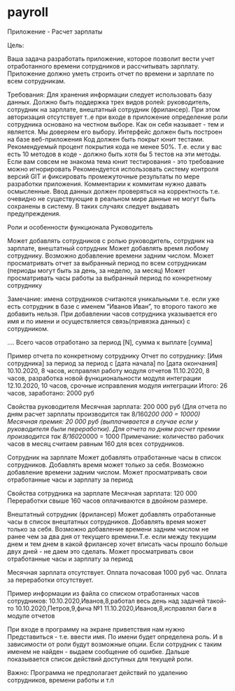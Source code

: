 # payroll
Приложение - Расчет зарплаты 

Цель:

Ваша задача разработать приложение, которое позволит вести учет отработанного времени сотрудников и рассчитывать зарплату. Приложение должно уметь строить отчет по времени и зарплате по всем сотрудникам.

Требования:
Для хранения информации следует использовать базу данных. 
Должно быть поддержка трех видов ролей: руководитель, сотрудник на зарплате, внештатный сотрудник (фрилансер). При этом авторизация отсутствует т..е при входе в приложение определение роли сотрудника основано на честном выборе. Как он себя называет - тем и является. Мы доверяем его выбору.
Интерфейс должен быть построен на базе веб-приложения
Код должен быть покрыт юнит тестами. Рекомендуемый процент покрытия кода не менее 50%. Т.е. если у вас есть 10 методов в коде - должно быть хотя бы 5 тестов на эти методы. Если вам совсем не знакома тема юнит тестирования - это требование можно игнорировать
Рекомендуется использовать систему контроля версий GIT и фиксировать промежуточные результаты по мере разработки приложения. Комментарии к коммитам нужно давать осмысленные.
Ввод данных должен проверяться на корректность т.е. очевидно не существующие в реальном мире данные не могут быть сохранены в систему. В таких случаях следует выдавать предупреждения.

Роли и особенности функционала
Руководитель

Может добавлять сотрудников с ролью руководитель, сотрудник на зарплате, внештатный сотрудник
Может добавлять время любому сотруднику. Возможно добавление времени задним числом.
Может просматривать отчет за выбранный период по всем сотрудникам (периоды могут быть за день, за неделю, за месяц)
Может просматривать часы работы за выбранный период по конкретному сотруднику 

Замечание: имена сотрудников считаются уникальными т.е. если уже есть сотрудник в базе с именем “Иванов Иван”, то второго такого же добавить нельзя. При добавлении часов сотрудника указывается его имя и по имени и осуществляется связь(привязка данных) с сотрудником.

....
Всего часов отработано за период [N], сумма к выплате [сумма]

Пример отчета по конкретному сотруднику
Отчет по сотруднику: [Имя сотрудника] за период за период с [дата начала] по [дата окончания]
10.10.2020, 8 часов, исправлял работу модуля отчетов
11.10.2020, 8 часов, разработка новой функциональности модуля интеграции
12.10.2020, 10 часов, срочные исправления модуля интеграции
Итого: 26 часов, заработано: 2000 руб

Свойства руководителя
Месячная зарплата: 200 000 руб (Для отчета по дням расчет зарплаты производится так  8/160*200 000 = 10000)
Месячная премия: 20 000 руб (выплачивается в случае если у руководителя были переработки). Для отчета по дням расчет премии производится так  8/160*20000 = 1000
Примечание: количество рабочих часов в месяц считаем равным 160 для всех сотрудников.

Сотрудник на зарплате
Может добавлять отработанные часы в список сотрудников. Добавлять время может только за себя. Возможно добавление времени задним числом.
Может просматривать свои отработанные часы и зарплату за период

Свойства сотрудника на зарплате
Месячная зарплата: 120 000
Переработки свыше 160 часов оплачиваются в двойном размере. 

Внештатный сотрудник  (фрилансер)
Может добавлять отработанные часы в список внештатных сотрудников. Добавлять время может только за себя. Возможно добавление времени задним числом не ранее чем за два дня от текущего времени.Т.е. если между текущим днем и тем днем в какой фрилансер хочет вписать часы прошло больше двух дней - не даем это сделать.
Может просматривать свои отработанные часы и зарплату за период

Месячная зарплата отсутствует. Оплата почасовая 1000 руб час. Оплата за переработки отсутствует.


Пример информации из файла со списком отработанных часов сотрудников:
10.10.2020,Иванов,8,работал весь день над задачей такой-то
10.10.2020,Петров,9,фича №1
11.10.2020,Иванов,8,исправлял баги в модуле отчетов


При входе в программу на экране приветствия нам нужно
Представиться - т.е. ввести имя. По имени будет определена роль. И в зависимости от роли будут возможные опции. Если сотрудник с таким именем не найден - выдаем сообщение об ошибке.
Дальше показывается список действий доступных для текущей роли.


Важно: Программа не предполагает действий по удалению сотрудников, времени работы и т.п
